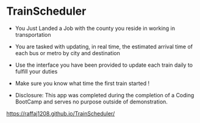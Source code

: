 # TrainScheduler
* You Just Landed a Job with the county you reside in working in transportation
* You are tasked with updating, in real time, the estimated arrival time of each bus or metro by city and destination
* Use the interface you have been provided to update each train daily to fulfill your duties
* Make sure you know what time the first train started !

* Disclosure: This app was completed during the completion of a Coding BootCamp and serves no purpose outside of demonstration.

https://raffaj1208.github.io/TrainScheduler/
